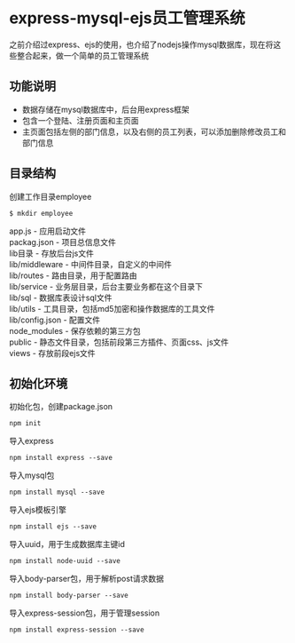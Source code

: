 # express-mysql-ejs员工管理系统
之前介绍过express、ejs的使用，也介绍了nodejs操作mysql数据库，现在将这些整合起来，做一个简单的员工管理系统

## 功能说明

* 数据存储在mysql数据库中，后台用express框架
* 包含一个登陆、注册页面和主页面
* 主页面包括左侧的部门信息，以及右侧的员工列表，可以添加删除修改员工和部门信息

## 目录结构
创建工作目录employee
```
$ mkdir employee
```

app.js - 应用启动文件    
packag.json - 项目总信息文件    
lib目录 - 存放后台js文件    
 lib/middleware - 中间件目录，自定义的中间件    
 lib/routes - 路由目录，用于配置路由    
 lib/service - 业务层目录，后台主要业务都在这个目录下    
 lib/sql - 数据库表设计sql文件    
 lib/utils - 工具目录，包括md5加密和操作数据库的工具文件    
 lib/config.json - 配置文件    
node_modules - 保存依赖的第三方包    
public - 静态文件目录，包括前段第三方插件、页面css、js文件    
views - 存放前段ejs文件    

## 初始化环境
初始化包，创建package.json
```
npm init
```

导入express
```
npm install express --save
```

导入mysql包
```
npm install mysql --save
```

导入ejs模板引擎
```
npm install ejs --save
```

导入uuid，用于生成数据库主键id
```
npm install node-uuid --save
```

导入body-parser包，用于解析post请求数据
```
npm install body-parser --save
```

导入express-session包，用于管理session
```
npm install express-session --save
```
